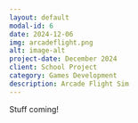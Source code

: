 ```yaml
---
layout: default
modal-id: 6
date: 2024-12-06
img: arcadeflight.png
alt: image-alt
project-date: December 2024
client: School Project
category: Games Development
description: Arcade Flight Sim
---
```

Stuff coming!